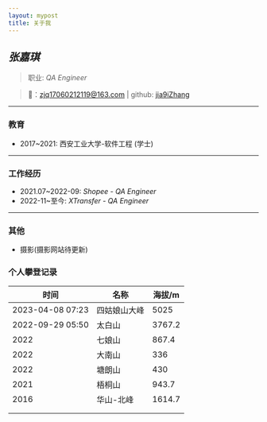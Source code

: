 ```yaml
---
layout: mypost
title: 关于我
---
```

## *张嘉琪*

>职业: _QA Engineer_

>📮：[zjq17060212119@163.com](zjq17060212119@163.com) | github: [jia9iZhang](https://github.com/jia9iZhang)

------
### 教育
- 2017~2021: 西安工业大学-软件工程 (学士)

------
### 工作经历
- 2021.07~2022-09: *Shopee - QA Engineer*
- 2022-11~至今: *XTransfer - QA Engineer*

-----
### 其他

- 摄影(摄影网站待更新)

### 个人攀登记录

| 时间             | 名称         | 海拔/m |
| ---------------- | ------------ | ------ |
| 2023-04-08 07:23 | 四姑娘山大峰 | 5025   |
| 2022-09-29 05:50 | 太白山       | 3767.2 |
| 2022             | 七娘山       | 867.4  |
| 2022             | 大南山       | 336    |
| 2022             | 塘朗山       | 430    |
| 2021             | 梧桐山       | 943.7  |
| 2016             | 华山-北峰    | 1614.7 |
|                  |              |        |
|                  |              |        |

